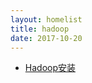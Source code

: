```yaml
---
layout: homelist
title: hadoop
date: 2017-10-20
---
```


* [Hadoop安装](/home/bigdata/hadoop/hadoop-setup.html)
